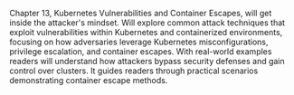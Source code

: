 Chapter 13, Kubernetes Vulnerabilities and Container Escapes, will get inside the attacker's mindset. Will explore common attack techniques that exploit vulnerabilities within Kubernetes and containerized environments, focusing on how adversaries leverage Kubernetes misconfigurations, privilege escalation, and container escapes. With real-world examples readers will understand how attackers bypass security defenses and gain control over clusters. It guides readers through practical scenarios demonstrating container escape methods.